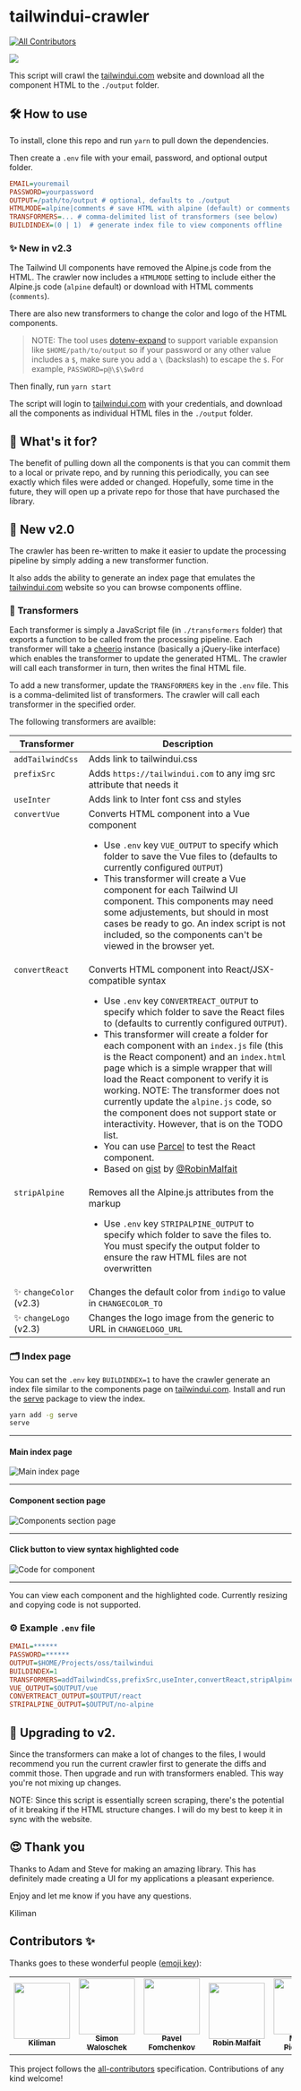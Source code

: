 # tailwindui-crawler

<!-- ALL-CONTRIBUTORS-BADGE:START - Do not remove or modify this section -->

[![All Contributors](https://img.shields.io/badge/all_contributors-5-orange.svg?style=flat-square)](#contributors-)

<!-- ALL-CONTRIBUTORS-BADGE:END -->

<img src="./images/tailwindui-crawler.png">

This script will crawl the [tailwindui.com](https://tailwindui.com) website and download all the
component HTML to the `./output` folder.

## 🛠 How to use

To install, clone this repo and run `yarn` to pull down the dependencies.

Then create a `.env` file with your email, password, and optional output folder.

```ini
EMAIL=youremail
PASSWORD=yourpassword
OUTPUT=/path/to/output # optional, defaults to ./output
HTMLMODE=alpine|comments # save HTML with alpine (default) or comments
TRANSFORMERS=... # comma-delimited list of transformers (see below)
BUILDINDEX=(0 | 1)  # generate index file to view components offline
```

### ✨ New in v2.3

The Tailwind UI components have removed the Alpine.js code from the HTML. The
crawler now includes a `HTMLMODE` setting to include either the Alpine.js code
(`alpine` default) or download with HTML comments (`comments`).

There are also new transformers to change the color and logo of the HTML components.

> NOTE: The tool uses [dotenv-expand](https://github.com/motdotla/dotenv-expand) to support variable expansion like `$HOME/path/to/output`
> so if your password or any other value includes a `$`, make sure you add a `\` (backslash) to
> escape the `$`. For example, `PASSWORD=p@\$\$w0rd`

Then finally, run `yarn start`

The script will login to [tailwindui.com](https://tailwindui.com) with your credentials, and download all the
components as individual HTML files in the `./output` folder.

## 🤔 What's it for?

The benefit of pulling down all the components is that you can commit them to a local or
private repo, and by running this periodically, you can see exactly which files were added
or changed. Hopefully, some time in the future, they will open up a private repo for those
that have purchased the library.

## 🚀 New v2.0

The crawler has been re-written to make it easier to update the processing pipeline by simply
adding a new transformer function.

It also adds the ability to generate an index page that emulates the [tailwindui.com](https://tailwindui.com) website
so you can browse components offline.

### 🔄 Transformers

Each transformer is simply a JavaScript file (in `./transformers` folder) that exports a
function to be called from the processing pipeline. Each transformer will take a [cheerio](https://github.com/cheeriojs/cheerio)
instance (basically a jQuery-like interface) which enables the transformer to update the
generated HTML. The crawler will call each transformer in turn, then writes the final HTML file.

To add a new transformer, update the `TRANSFORMERS` key in the `.env` file. This is a comma-delimited
list of transformers. The crawler will call each transformer in the specified order.

The following transformers are availble:

<table>
<thead>
<tr><th>Transformer</th><th>Description</th></tr>
</thead>
<tbody>
<tr style="vertical-align: baseline;"><td><code>addTailwindCss</code></td><td>Adds link to tailwindui.css</td></tr>
<tr style="vertical-align: baseline;"><td><code>prefixSrc</code></td><td>Adds <code>https://tailwindui.com</code> to any img src attribute that needs it</td></tr>
<tr style="vertical-align: baseline;"><td><code>useInter</code></td><td>Adds link to Inter font css and styles</td></tr>

<tr style="vertical-align: baseline;"><td><code>convertVue</code></td><td>Converts HTML component into a Vue component
<ul><li>Use <code>.env</code> key <code>VUE_OUTPUT</code> to specify which folder to save the Vue files to (defaults to currently
configured <code>OUTPUT</code>)</li>
<li>This transformer will create a Vue component for each Tailwind UI component. This components may need some adjustements,
but should in most cases be ready to go. An index script is not included, so the components can't be viewed in the browser yet.</li>
</ul></td></tr>

<tr style="vertical-align: baseline;"><td><code>convertReact</code></td><td>Converts HTML component into React/JSX-compatible syntax
<ul><li>Use <code>.env</code> key <code>CONVERTREACT_OUTPUT</code> to specify which folder to save the React files to
(defaults to currently configured <code>OUTPUT</code>).</li>
<li>This transformer will create a folder for each component with an <code>index.js</code> file (this is the React component) and an <code>index.html</code>
page which is a simple wrapper that will load the React component to verify it is working. NOTE: The transformer does not currently update the
<code>alpine.js</code> code, so the component does not support state or interactivity. However, that is on the TODO list.</li>
<li>You can use <a href="https://parceljs.org">Parcel</a> to test the React component.</li>
<li>Based on <a href="https://gist.github.com/RobinMalfait/a90e8651196c273dfa51eec0f43e1676">gist</a> by <a href="https://github.com/RobinMalfait">@RobinMalfait</a></li>
</ul></td></tr>

<tr style="vertical-align: baseline;"><td><code>stripAlpine</code></td><td>Removes all the Alpine.js attributes from the markup
<ul><li>Use <code>.env</code> key <code>STRIPALPINE_OUTPUT</code> to specify which folder to save the files to. You must
specify the output folder to ensure the raw HTML files are not overwritten</li>
</ul></td></tr>
<tr style="vertical-align: baseline;"><td>✨ <code>changeColor</code> (v2.3)</code></td><td>Changes the default color from <code>indigo</code> to value in <code>CHANGECOLOR_TO</code></td></tr>
<tr style="vertical-align: baseline;"><td>✨ <code>changeLogo</code> (v2.3)</code></td><td>Changes the logo image from the generic to URL in <code>CHANGELOGO_URL</code></td></tr>
</tbody>
</table>

### 🗂 Index page

You can set the `.env` key `BUILDINDEX=1` to have the crawler generate an index file similar to the components
page on [tailwindui.com](https://tailwindui.com). Install and run the [serve](https://www.npmjs.com/package/serve) package
to view the index.

```bash
yarn add -g serve
serve
```

---

#### Main index page

<img src="./images/index-main.png" alt="Main index page"/>

---

#### Component section page

<img src="./images/index-section.png" alt="Components section page"/>

---

#### Click button to view syntax highlighted code

<img src="./images/index-component-code.png" alt="Code for component"/>

---

You can view each component and the highlighted code. Currently resizing and copying code is not supported.

### ⚙️ Example `.env` file

```ini
EMAIL=******
PASSWORD=******
OUTPUT=$HOME/Projects/oss/tailwindui
BUILDINDEX=1
TRANSFORMERS=addTailwindCss,prefixSrc,useInter,convertReact,stripAlpine
VUE_OUTPUT=$OUTPUT/vue
CONVERTREACT_OUTPUT=$OUTPUT/react
STRIPALPINE_OUTPUT=$OUTPUT/no-alpine
```

## 🚦 Upgrading to v2.

Since the transformers can make a lot of changes to the files, I would recommend
you run the current crawler first to generate the diffs and commit those. Then upgrade
and run with transformers enabled. This way you're not mixing up changes.

NOTE: Since this script is essentially screen scraping, there's the potential
of it breaking if the HTML structure changes. I will do my best to keep it in sync with
the website.

## 😍 Thank you

Thanks to Adam and Steve for making an amazing library. This has definitely made creating
a UI for my applications a pleasant experience.

Enjoy and let me know if you have any questions.

Kiliman

## Contributors ✨

Thanks goes to these wonderful people ([emoji key](https://allcontributors.org/docs/en/emoji-key)):

<!-- ALL-CONTRIBUTORS-LIST:START - Do not remove or modify this section -->
<!-- prettier-ignore-start -->
<!-- markdownlint-disable -->
<table>
  <tr>
    <td align="center"><a href="https://github.com/kiliman"><img src="https://avatars3.githubusercontent.com/u/47168?v=4&size=100" width="100px;" alt=""/><br /><sub><b>Kiliman</b></sub></a></td>
    <td align="center"><a href="http://www.cemfi.de"><img src="https://avatars0.githubusercontent.com/u/8217108?v=4&size=100" width="100px;" alt=""/><br /><sub><b>Simon Waloschek</b></sub></a></td>
    <td align="center"><a href="https://github.com/nawok"><img src="https://avatars3.githubusercontent.com/u/159773?v=4&size=100" width="100px;" alt=""/><br /><sub><b>Pavel Fomchenkov</b></sub></a></td>
    <td align="center"><a href="https://robinmalfait.com"><img src="https://avatars2.githubusercontent.com/u/1834413?v=4&size=100" width="100px;" alt=""/><br /><sub><b>Robin Malfait</b></sub></a></td>
    <td align="center"><a href="https://miguelpiedrafita.com"><img src="https://avatars0.githubusercontent.com/u/23558090?v=4&size=100" width="100px;" alt=""/><br /><sub><b>Miguel Piedrafita</b></sub></a></td>
  </tr>
</table>

<!-- markdownlint-enable -->
<!-- prettier-ignore-end -->

<!-- ALL-CONTRIBUTORS-LIST:END -->

This project follows the [all-contributors](https://github.com/all-contributors/all-contributors) specification. Contributions of any kind welcome!
